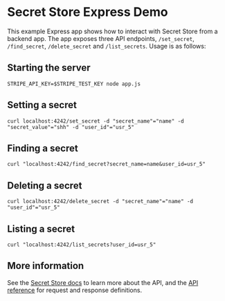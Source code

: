 # Secret Store Express Demo

This example Express app shows how to interact with Secret Store from a backend app. The app exposes three API endpoints, `/set_secret`, `/find_secret`, `/delete_secret` and `/list_secrets`. Usage is as follows:

## Starting the server

```
STRIPE_API_KEY=$STRIPE_TEST_KEY node app.js
```

## Setting a secret

```
curl localhost:4242/set_secret -d "secret_name"="name" -d "secret_value"="shh" -d "user_id"="usr_5"
```

## Finding a secret

```
curl "localhost:4242/find_secret?secret_name=name&user_id=usr_5"
```

## Deleting a secret

```
curl localhost:4242/delete_secret -d "secret_name"="name" -d "user_id"="usr_5"
```

## Listing a secret

```
curl "localhost:4242/list_secrets?user_id=usr_5"
```

## More information

See the [Secret Store docs](https://stripe.com/docs/stripe-apps/store-auth-data-custom-objects) to learn more about the API, and the [API reference](https://stripe.com/docs/api/secret_management) for request and response definitions.